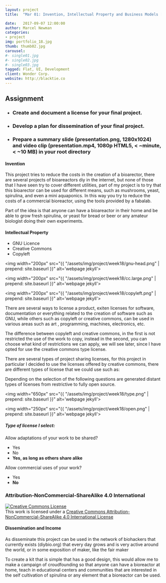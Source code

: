 ```yaml
---
layout: project
title:  "Mar 01: Invention, Intellectual Property and Business Models [18]"

date:   2017-09-07 12:00:00
author: Marcel Newman
categories:
- project
img: portfolio_18.jpg
thumb: thumb02.jpg
carousel:
#- single01.jpg
#- single02.jpg
#- single03.jpg
tagged: Flat, UI, Development
client: Wonder Corp.
website: http://blacktie.co
---
```



<h2>Assignment</h2>
<ul><li>
<h3>Create and document a license for your final project. </h3></li>
<li>
<h3>Develop a plan for dissemination of your final project. </h3></li>
<li>
<h3>Prepare a summary slide (presentation.png, 1280x1024) and video clip (presentation.mp4, 1080p HTML5, < ~minute, < ~10 MB) in your root directory</h3></li>
</ul>

<h4>Invention</h4>
<p>This project tries to reduce the costs in the creation of a bioarector, there are several projects of bioareactors diy in the internet, but none of those that I have seen try to cover different utilities, part of my project is to try that this bioarector can be used for different means, such as mushrooms, yeast, spirulina, and even a mini aquaponics. In this way you try to reduce the costs of a commercial bioreactor, using the tools provided by a fabalab.</p>

<p>Part of the idea is that anyone can have a bioareactor in their home and be able to grow fresh spirulina, or yeast for bread or beer or any amateur biologist doing their own experiments.</p>


<h4>Intellectual Property</h4>

<ul>
<li>GNU Licence</li>
<li>Creative Commons</li>
<li>Copyleft</li>
</ul>

<div class="col-xs-10 col-xs-offset-2 ">

<img width="200px" src="{{ "/assets/img/project/week18/gnu-head.png" | prepend: site.baseurl }}" alt='webpage jekyll'>

<img width="200px" src="{{ "/assets/img/project/week18/cc.large.png" | prepend: site.baseurl }}" alt='webpage jekyll'>

<img width="200px" src="{{ "/assets/img/project/week18/copyleft.png" | prepend: site.baseurl }}" alt='webpage jekyll'>
</div>

<p>There are several ways to license a product, exiten licenses for software, documentation or everything related to the creation of software such as GNU, while others such as copyleft or creative commons, can be used in various areas such as art , programming, machines, electronics, etc.</p>
<p>The difference between copyleft and creative commons, in the first is not restricted the use of the work to copy, instead in the second, you can choose what kind of restrictions we can apply, we will see later, since I have opted for use the creative commons type license.</p>


<p>There are several types of project sharing licenses, for this project in particular I decided to use the licenses offered by creative commons, there are different types of license that we could use such as: </p>



<p>Depending on the selection of the following questions are generated distant types of licenses from restrictive to fully open source.</p>

<div class="col-xs-12 ">

<img width="650px" src="{{ "/assets/img/project/week18/type.png" | prepend: site.baseurl }}" alt='webpage jekyll'>

<img width="250px" src="{{ "/assets/img/project/week18/open.png" | prepend: site.baseurl }}" alt='webpage jekyll'>

</div>
<h5>Type of license I select:</h5>


<p>Allow adaptations of your work to be shared?</p>

<ul>
<li>Yes</li>
<li>No</li>
<li><strong>Yes, as long as others share alike</strong> </li>
</ul>

<p>Allow commercial uses of your work?</p>
<ul>
<li>Yes</li>
<li><strong>No</strong></li>
</ul>

<h3>Attribution-NonCommercial-ShareAlike 4.0 International</h3>



<a rel="license" href="http://creativecommons.org/licenses/by-nc-sa/4.0/"><img alt="Creative Commons License" style="border-width:0" src="https://i.creativecommons.org/l/by-nc-sa/4.0/88x31.png" /></a><br />This work is licensed under a <a rel="license" href="http://creativecommons.org/licenses/by-nc-sa/4.0/">Creative Commons Attribution-NonCommercial-ShareAlike 4.0 International License</a>

<h4>Dissemination and Income</h4>

<p>As disseminate this project can be used in the network of biohackers that currently exists (diybio.org) that every day grows and is very active around the world, or in some exposition of maker, like the fair maker</p>

<p>To create a kit that is simple that has a good design, this would allow me to make a campaign of croudfounding so that anyone can have a bioreactor at home, teach in educational centers and communities that are interested in the self cultivation of spirulina or any element that a bioreactor can be used.</p>



